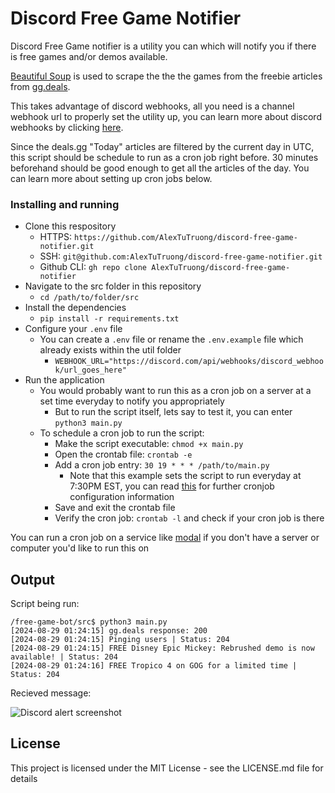 # Discord Free Game Notifier

Discord Free Game notifier is a utility you can which will notify you if there is free games and/or demos available.

[Beautiful Soup](https://www.crummy.com/software/BeautifulSoup/bs4/doc/) is used to scrape the the the games from the freebie articles from [gg.deals](https://www.https://gg.deals//).

This takes advantage of discord webhooks, all you need is a channel webhook url to properly set the utility up, you can learn more about discord webhooks by clicking [here](https://support.discord.com/hc/en-us/articles/228383668-Intro-to-Webhooks).

Since the deals.gg "Today" articles are filtered by the current day in UTC, this script should be schedule to run as a cron job right before. 30 minutes beforehand should be good enough to get all the articles of the day. You can learn more about setting up cron jobs below.

### Installing and running

* Clone this respository
    * HTTPS: `https://github.com/AlexTuTruong/discord-free-game-notifier.git`
    * SSH: `git@github.com:AlexTuTruong/discord-free-game-notifier.git`
    * Github CLI: `gh repo clone AlexTuTruong/discord-free-game-notifier`
* Navigate to the src folder in this repository
    * `cd /path/to/folder/src`
* Install the dependencies
    * `pip install -r requirements.txt`
* Configure your `.env` file
    * You can create a `.env` file or rename the `.env.example` file which already exists within the util folder
        * `WEBHOOK_URL="https://discord.com/api/webhooks/discord_webhook/url_goes_here"`
* Run the application
    * You would probably want to run this as a cron job on a server at a set time everyday to notify you appropriately
        *  But to run the script itself, lets say to test it, you can enter `python3 main.py`
    * To schedule a cron job to run the script:
        * Make the script executable: `chmod +x main.py`
        * Open the crontab file: `crontab -e`
        * Add a cron job entry: `30 19 * * * /path/to/main.py` 
            * Note that this example sets the script to run everyday at 7:30PM EST, you can read [this](https://phoenixnap.com/kb/set-up-cron-job-linux) for further cronjob configuration information
        * Save and exit the crontab file
        * Verify the cron job: `crontab -l` and check if your cron job is there

You can run a cron job on a service like [modal](https://modal.com/) if you don't have a server or computer you'd like to run this on

## Output

Script being run:

```
/free-game-bot/src$ python3 main.py
[2024-08-29 01:24:15] gg.deals response: 200
[2024-08-29 01:24:15] Pinging users | Status: 204
[2024-08-29 01:24:15] FREE Disney Epic Mickey: Rebrushed demo is now available! | Status: 204
[2024-08-29 01:24:16] FREE Tropico 4 on GOG for a limited time | Status: 204
```

Recieved message:

![Discord alert screenshot](https://github.com/user-attachments/assets/a51fb877-c554-4596-a3b5-8103146fce10)

## License

This project is licensed under the MIT License - see the LICENSE.md file for details

